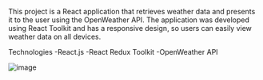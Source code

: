 This project is a React application that retrieves weather data and presents it to the user using the OpenWeather API. The application was developed using React Toolkit and has a responsive design, so users can easily view weather data on all devices.

Technologies
-React.js
-React Redux Toolkit
-OpenWeather API

![image](https://github.com/user-attachments/assets/e5d46219-7ff4-4591-8429-be46155a38db)
